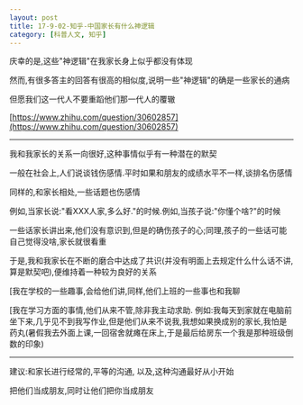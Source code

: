 ```yaml
---
layout: post
title: 17-9-02-知乎-中国家长有什么神逻辑
category: [科普人文, 知乎]
---
```


庆幸的是,这些"神逻辑"在我家长身上似乎都没有体现

然而,有很多答主的回答有很高的相似度,说明一些"神逻辑"的确是一些家长的通病

但愿我们这一代人不要重蹈他们那一代人的覆辙

[https://www.zhihu.com/question/30602857](https://www.zhihu.com/question/30602857)

---

我和我家长的关系一向很好,这种事情似乎有一种潜在的默契

一般在社会上,人们说谈钱伤感情.平时如果和朋友的成绩水平不一样,谈排名伤感情

同样的,和家长相处,一些话题也伤感情

例如,当家长说:"看XXX人家,多么好."的时候.例如,当孩子说:"你懂个啥?"的时候

一些话家长讲出来,他们没有意识到,但是的确伤孩子的心;同理,孩子的一些话可能自己觉得没啥,家长就很看重

于是,我和我家长在不断的磨合中达成了共识(并没有明面上去规定什么什么话不讲,算是默契吧),便维持着一种较为良好的关系

[我在学校的一些趣事,会给他们讲,同样,他们上班的一些事也和我聊

[我在学习方面的事情,他们从来不管,除非我主动求助. 例如:我每天到家就在电脑前坐下来,几乎见不到我写作业,但是他们从来不说我,我想如果换成别的家长,我怕是药丸(暑假我去外面上课,一回宿舍就瘫在床上,于是最后给房东一个我是那种班级倒数的印象)

---

建议:和家长进行经常的,平等的沟通, 以及,这种沟通最好从小开始

把他们当成朋友,同时让他们把你当成朋友

